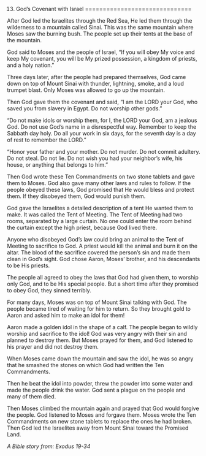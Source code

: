 13. God’s Covenant with Israel
==============================

After God led the Israelites through the Red Sea, He led them through
the wilderness to a mountain called Sinai. This was the same mountain
where Moses saw the burning bush. The people set up their tents at the
base of the mountain.

God said to Moses and the people of Israel, “If you will obey My voice
and keep My covenant, you will be My prized possession, a kingdom of
priests, and a holy nation.”

Three days later, after the people had prepared themselves, God came
down on top of Mount Sinai with thunder, lightning, smoke, and a loud
trumpet blast. Only Moses was allowed to go up the mountain.

Then God gave them the covenant and said, “I am the LORD your God, who
saved you from slavery in Egypt. Do not worship other gods.”

“Do not make idols or worship them, for I, the LORD your God, am a
jealous God. Do not use God’s name in a disrespectful way. Remember to
keep the Sabbath day holy. Do all your work in six days, for the seventh
day is a day of rest to remember the LORD.”

“Honor your father and your mother. Do not murder. Do not commit
adultery. Do not steal. Do not lie. Do not wish you had your neighbor’s
wife, his house, or anything that belongs to him.”

Then God wrote these Ten Commandments on two stone tablets and gave them
to Moses. God also gave many other laws and rules to follow. If the
people obeyed these laws, God promised that He would bless and protect
them. If they disobeyed them, God would punish them.

God gave the Israelites a detailed description of a tent He wanted them
to make. It was called the Tent of Meeting. The Tent of Meeting had two
rooms, separated by a large curtain. No one could enter the room behind
the curtain except the high priest, because God lived there.

Anyone who disobeyed God’s law could bring an animal to the Tent of
Meeting to sacrifice to God. A priest would kill the animal and burn it
on the altar. The blood of the sacrifice covered the person’s sin and
made them clean in God’s sight. God chose Aaron, Moses’ brother, and his
descendants to be His priests.

The people all agreed to obey the laws that God had given them, to
worship only God, and to be His special people. But a short time after
they promised to obey God, they sinned terribly.

For many days, Moses was on top of Mount Sinai talking with God. The
people became tired of waiting for him to return. So they brought gold
to Aaron and asked him to make an idol for them!

Aaron made a golden idol in the shape of a calf. The people began to
wildly worship and sacrifice to the idol! God was very angry with their
sin and planned to destroy them. But Moses prayed for them, and God
listened to his prayer and did not destroy them.

When Moses came down the mountain and saw the idol, he was so angry that
he smashed the stones on which God had written the Ten Commandments.

Then he beat the idol into powder, threw the powder into some water and
made the people drink the water. God sent a plague on the people and
many of them died.

Then Moses climbed the mountain again and prayed that God would forgive
the people. God listened to Moses and forgave them. Moses wrote the Ten
Commandments on new stone tablets to replace the ones he had broken.
Then God led the Israelites away from Mount Sinai toward the Promised
Land.

*A Bible story from: Exodus 19-34*
